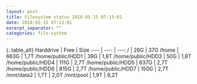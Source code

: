 ```yaml
---
layout: post
title: Filesystem status 2018-05-15 07:13:01
date: 2018-05-15 07:13:01
excerpt_separator: ""
categories: file-system
---
```

{:.table_alt}
Harddrive | Free | Size
:--- | ---: | ---:
/ | 26G | 37G
/home | 663G | 1,7T
/home/public/HDD1 | 39G | 1,8T
/home/public/HDD3 | 50G | 1,8T
/home/public/HDD4 | 111G | 2,7T
/home/public/HDD5 | 637G | 2,7T
/home/public/HDD6 | 815G | 2,7T
/home/public/HDD7 | 150G | 2,7T
/mnt/data2 | 1,7T | 2,0T
/mnt/pool | 1,9T | 8,2T
